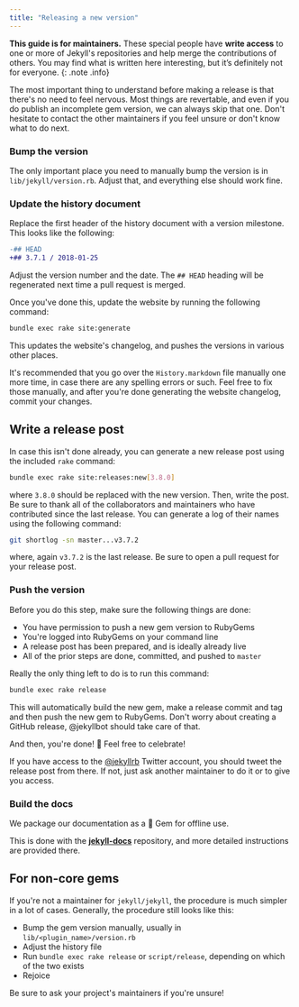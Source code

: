 ```yaml
---
title: "Releasing a new version"
---
```


**This guide is for maintainers.** These special people have **write access** to one or more of Jekyll's repositories and help merge the contributions of others. You may find what is written here interesting, but it’s definitely not for everyone.
{: .note .info}

The most important thing to understand before making a release is that there's no need to feel nervous. Most things are revertable, and even if you do publish an incomplete gem version, we can always skip that one. Don't hesitate to contact the other maintainers if you feel unsure or don't know what to do next.

### Bump the version

The only important place you need to manually bump the version is in `lib/jekyll/version.rb`. Adjust that, and everything else should work fine.

### Update the history document

Replace the first header of the history document with a version milestone. This looks like the following:

```diff
-## HEAD
+## 3.7.1 / 2018-01-25
```

Adjust the version number and the date. The `## HEAD` heading will be regenerated next time a pull request is merged.

Once you've done this, update the website by running the following command:

```sh
bundle exec rake site:generate
```

This updates the website's changelog, and pushes the versions in various other places.

It's recommended that you go over the `History.markdown` file manually one more time, in case there are any spelling errors or such. Feel free to fix those manually, and after you're done generating the website changelog, commit your changes.

## Write a release post

In case this isn't done already, you can generate a new release post using the included `rake` command:

```sh
bundle exec rake site:releases:new[3.8.0]
```

where `3.8.0` should be replaced with the new version. Then, write the post. Be sure to thank all of the collaborators and maintainers who have contributed since the last release. You can generate a log of their names using the following command:

```sh
git shortlog -sn master...v3.7.2
```

where, again `v3.7.2` is the last release. Be sure to open a pull request for your release post.

### Push the version

Before you do this step, make sure the following things are done:

- You have permission to push a new gem version to RubyGems
- You're logged into RubyGems on your command line
- A release post has been prepared, and is ideally already live
- All of the prior steps are done, committed, and pushed to `master`

Really the only thing left to do is to run this command:

```sh
bundle exec rake release
```

This will automatically build the new gem, make a release commit and tag and then push the new gem to RubyGems. Don't worry about creating a GitHub release, @jekyllbot should take care of that.

And then, you're done! :tada: Feel free to celebrate!

If you have access to the [@jekyllrb](https://twitter.com/jekyllrb) Twitter account, you should tweet the release post from there. If not, just ask another maintainer to do it or to give you access.

### Build the docs

We package our documentation as a :gem: Gem for offline use.

This is done with the
[**jekyll-docs**](https://github.com/jekyll/jekyll-docs#building) repository,
and more detailed instructions are provided there.

## For non-core gems

If you're not a maintainer for `jekyll/jekyll`, the procedure is much simpler in a lot of cases. Generally, the procedure still looks like this:

- Bump the gem version manually, usually in `lib/<plugin_name>/version.rb`
- Adjust the history file
- Run `bundle exec rake release` or `script/release`, depending on which of the two exists
- Rejoice

Be sure to ask your project's maintainers if you're unsure!
